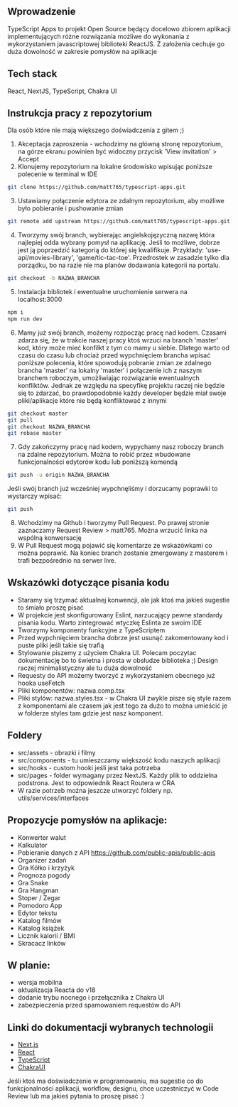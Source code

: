 ## Wprowadzenie
TypeScript Apps to projekt Open Source będący docelowo zbiorem aplikacji implementujących różne rozwiązania możliwe do wykonania z wykorzystaniem javascriptowej biblioteki ReactJS. Z założenia cechuje go duża dowolność w zakresie pomysłów na aplikacje

## Tech stack
React, NextJS, TypeScript, Chakra UI

## Instrukcja pracy z repozytorium
Dla osób które nie mają większego doświadczenia z gitem ;)
1. Akceptacja zaproszenia - wchodzimy na główną stronę repozytorium, na górze ekranu powinien być widoczny przycisk 'View invitation' > Accept
2. Klonujemy repozytorium na lokalne środowisko wpisując poniższe polecenie w terminal w IDE
```bash
git clone https://github.com/matt765/typescript-apps.git
```
3. Ustawiamy połączenie edytora ze zdalnym repozytorium, aby możliwe było pobieranie i pushowanie zmian
```bash
git remote add upstream https://github.com/matt765/typescript-apps.git
```
4. Tworzymy swój branch, wybierając angielskojęzyczną nazwę która najlepiej odda wybrany pomysł na aplikację. Jeśli to możliwe, dobrze jest ją poprzedzić kategorią do której się kwalifikuje. Przykłady: 'use-api/movies-library', 'game/tic-tac-toe'. Przedrostek w zasadzie tylko dla porządku, bo na razie nie ma planów dodawania kategorii na portalu.
```bash
git checkout -b NAZWA_BRANCHA
```
5. Instalacja bibliotek i ewentualne uruchomienie serwera na localhost:3000
```bash
npm i
npm run dev
```
6. Mamy już swój branch, możemy rozpocząc pracę nad kodem. Czasami zdarza się, że w trakcie naszej pracy ktoś wrzuci na branch 'master' kod, który może mieć konfilkt z tym co mamy u siebie. Dlatego warto od czasu do czasu lub chociaż przed wypchnięciem brancha wpisać poniższe polecenia, które spowodują pobranie zmian ze zdalnego brancha 'master' na lokalny 'master' i połączenie ich z naszym branchem roboczym, umożliwiając rozwiązanie ewentualnych konfliktów. Jednak ze względu na specyfikę projektu raczej nie będzie się to zdarzać, bo prawdopodobnie każdy developer będzie miał swoje pliki/aplikacje które nie będą konfliktować z innymi
```bash
git checkout master
git pull
git checkout NAZWA_BRANCHA
git rebase master
```
7. Gdy zakończymy pracę nad kodem, wypychamy nasz roboczy branch na zdalne repozytorium. Można to robić przez wbudowane funkcjonalności edytorów kodu lub poniższą komendą
```bash
git push -u origin NAZWA_BRANCHA
```
Jeśli swój branch już wcześniej wypchnęliśmy i dorzucamy poprawki to wystarczy wpisać:
```bash
git push
```
8. Wchodzimy na Github i tworzymy Pull Request. Po prawej stronie zaznaczamy Request Review > matt765. Można wrzucić linka na wspólną konwersację
9. W Pull Request mogą pojawić się komentarze ze wskazówkami co można poprawić. Na koniec branch zostanie zmergowany z masterem i trafi bezpośrednio na serwer live.

## Wskazówki dotyczące pisania kodu
- Staramy się trzymać aktualnej konwencji, ale jak ktoś ma jakieś sugestie to śmiało proszę pisać
- W projekcie jest skonfigurowany Eslint, narzucający pewne standardy pisania kodu. Warto zintegrować wtyczkę Eslinta ze swoim IDE
- Tworzymy komponenty funkcyjne z TypeScriptem
- Przed wypchnięciem brancha dobrze jest usunąć zakomentowany kod i puste pliki jeśli takie się trafią
- Stylowanie piszemy z użyciem Chakra UI. Polecam poczytac dokumentację bo to świetna i prosta w obsłudze biblioteka ;) Design raczej minimalistyczny ale tu duża dowolność
- Requesty do API możemy tworzyć z wykorzystaniem obecnego już hooka useFetch
- Pliki komponentów: nazwa.comp.tsx
- Pliki stylów: nazwa.styles.tsx - w Chakra UI zwykle pisze się style razem z komponentami ale czasem jak jest tego za dużo to można umieścić je w folderze styles tam gdzie jest nasz komponent.

## Foldery
- src/assets - obrazki i filmy
- src/components - tu umieszczamy większość kodu naszych aplikacji
- src/hooks - custom hooki jeśli jest taka potrzeba
- src/pages - folder wymagany przez NextJS. Każdy plik to oddzielna podstrona. Jest to odpowiednik React Routera w CRA
- W razie potrzeb można jeszcze utworzyć foldery np. utils/services/interfaces

## Propozycje pomysłów na aplikacje:
- Konwerter walut
- Kalkulator
- Pobieranie danych z API https://github.com/public-apis/public-apis
- Organizer zadań
- Gra Kółko i krzyżyk
- Prognoza pogody
- Gra Snake
- Gra Hangman
- Stoper / Zegar
- Pomodoro App
- Edytor tekstu
- Katalog filmów
- Katalog książek
- Licznik kalorii / BMI
- Skracacz linków

## W planie:
- wersja mobilna
- aktualizacja Reacta do v18
- dodanie trybu nocnego i przełącznika z Chakra UI
- zabezpieczenia przed spamowaniem requestów do API

## Linki do dokumentacji wybranych technologii
- [Next.js](https://nextjs.org/docs)
- [React](https://pl.reactjs.org/)
- [TypeScript](https://www.typescriptlang.org/) 
- [ChakraUI](https://chakra-ui.com/) 

Jeśli ktoś ma doświadczenie w programowaniu, ma sugestie co do funkcjonalności aplikacji, workflow, designu, chce uczestniczyć w Code Review lub ma jakieś pytania to proszę pisać :) 


